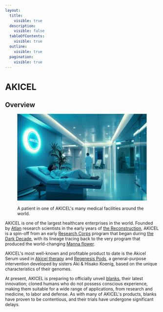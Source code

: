 ```yaml
---
layout:
  title:
    visible: true
  description:
    visible: false
  tableOfContents:
    visible: true
  outline:
    visible: true
  pagination:
    visible: true
---
```


# AKICEL

## Overview

<figure><img src="../../../.gitbook/assets/akicel.png" alt=""><figcaption><p>A patient in one of AKICEL's many medical facilities around the world.</p></figcaption></figure>

AKICEL is one of the largest healthcare enterprises in the world. Founded by [Atlan](../key-locations/atla.md) research scientists in the early years of [the Reconstruction](../../history/the-reconstruction.md), AKICEL is a spin-off from an early [Research Corps](../../sol/institutions/the-research-corps.md) program that began during [the Dark Decade](../../history/the-dark-decade.md), with its lineage tracing back to the very program that produced the world-changing [Manna flower](../../science-and-tech/the-manna-flower.md).

AKICEL's most well-known and profitable product to date is the Akicel Serum used in [Akicel therapy](../health-and-medicine/akicel-therapy.md) and [Regenesis Pods](../health-and-medicine/regenesis-pods.md), a general-purpose intervention developed by sisters Aki & Hisako Koenig, based on the unique characteristics of their genomes.

At present, AKICEL is preparing to officially unveil [blanks](../../science-and-tech/blanks.md), their latest innovation; cloned humans who do not possess conscious experience, making them suitable for a wide range of applications, from research and medicine, to labor and defense. As with many of AKICEL's products, blanks have proven to be contentious, and their trials have undergone significant delays.
